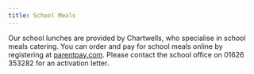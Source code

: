 ```yaml
---
title: School Meals
---
```

Our school lunches are provided by [](https://www.uk.issworld.com/)Chartwells, who specialise in school meals catering. You can order and pay for school meals online by registering at [parentpay.com](https://www.parentpay.com/). Please [](/contact-us)contact the school office on 01626 353282 for an activation letter.
